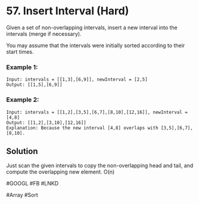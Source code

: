 # 57. Insert Interval (Hard)

Given a set of non-overlapping intervals, insert a new interval into the intervals (merge if necessary).

You may assume that the intervals were initially sorted according to their start times.

### Example 1:
```
Input: intervals = [[1,3],[6,9]], newInterval = [2,5]
Output: [[1,5],[6,9]]
```

### Example 2:
```
Input: intervals = [[1,2],[3,5],[6,7],[8,10],[12,16]], newInterval = [4,8]
Output: [[1,2],[3,10],[12,16]]
Explanation: Because the new interval [4,8] overlaps with [3,5],[6,7],[8,10].
```

## Solution
Just scan the given intervals to copy the non-overlapping head and tail, and compute the overlapping new element. O(n)

#GOOGL #FB #LNKD

#Array #Sort
